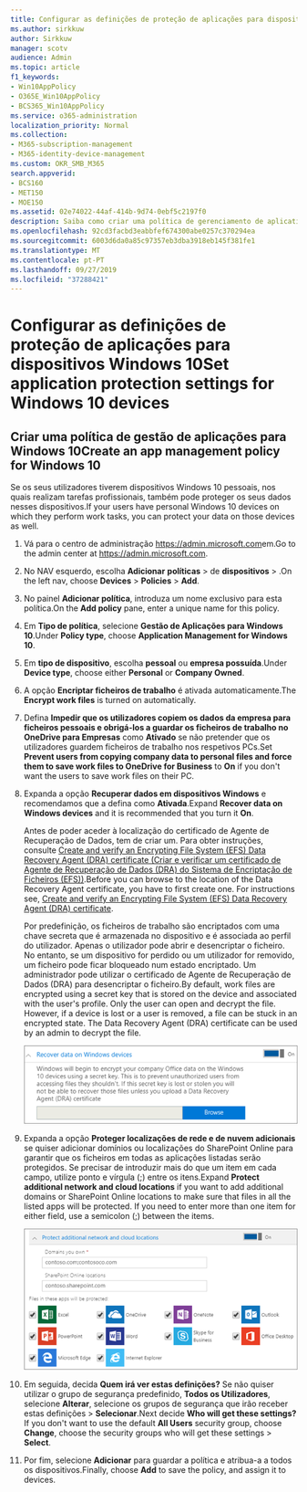 ```yaml
---
title: Configurar as definições de proteção de aplicações para dispositivos Windows 10
ms.author: sirkkuw
author: Sirkkuw
manager: scotv
audience: Admin
ms.topic: article
f1_keywords:
- Win10AppPolicy
- O365E_Win10AppPolicy
- BCS365_Win10AppPolicy
ms.service: o365-administration
localization_priority: Normal
ms.collection:
- M365-subscription-management
- M365-identity-device-management
ms.custom: OKR_SMB_M365
search.appverid:
- BCS160
- MET150
- MOE150
ms.assetid: 02e74022-44af-414b-9d74-0ebf5c2197f0
description: Saiba como criar uma política de gerenciamento de aplicativos e proteger arquivos de trabalho em dispositivos Windows 10.
ms.openlocfilehash: 92cd3facbd3eabbfef674300abe0257c370294ea
ms.sourcegitcommit: 6003d6da0a85c97357eb3dba3918eb145f381fe1
ms.translationtype: MT
ms.contentlocale: pt-PT
ms.lasthandoff: 09/27/2019
ms.locfileid: "37288421"
---
```

# <a name="set-application-protection-settings-for-windows-10-devices"></a><span data-ttu-id="4ec27-103">Configurar as definições de proteção de aplicações para dispositivos Windows 10</span><span class="sxs-lookup"><span data-stu-id="4ec27-103">Set application protection settings for Windows 10 devices</span></span>

## <a name="create-an-app-management-policy-for-windows-10"></a><span data-ttu-id="4ec27-104">Criar uma política de gestão de aplicações para Windows 10</span><span class="sxs-lookup"><span data-stu-id="4ec27-104">Create an app management policy for Windows 10</span></span>

<span data-ttu-id="4ec27-105">Se os seus utilizadores tiverem dispositivos Windows 10 pessoais, nos quais realizam tarefas profissionais, também pode proteger os seus dados nesses dispositivos.</span><span class="sxs-lookup"><span data-stu-id="4ec27-105">If your users have personal Windows 10 devices on which they perform work tasks, you can protect your data on those devices as well.</span></span>
  
1. <span data-ttu-id="4ec27-106">Vá para o centro de administração <a href="https://go.microsoft.com/fwlink/p/?linkid=837890" target="_blank">https://admin.microsoft.com</a>em.</span><span class="sxs-lookup"><span data-stu-id="4ec27-106">Go to the admin center at <a href="https://go.microsoft.com/fwlink/p/?linkid=837890" target="_blank">https://admin.microsoft.com</a>.</span></span> 
    
2. <span data-ttu-id="4ec27-107">No NAV esquerdo, escolha **Adicionar** **políticas** \> de **dispositivos** \> .</span><span class="sxs-lookup"><span data-stu-id="4ec27-107">On the left nav, choose **Devices** \> **Policies** \> **Add**.</span></span>

3. <span data-ttu-id="4ec27-108">No painel **Adicionar política**, introduza um nome exclusivo para esta política.</span><span class="sxs-lookup"><span data-stu-id="4ec27-108">On the **Add policy** pane, enter a unique name for this policy.</span></span> 
    
4. <span data-ttu-id="4ec27-109">Em **Tipo de política**, selecione **Gestão de Aplicações para Windows 10**.</span><span class="sxs-lookup"><span data-stu-id="4ec27-109">Under **Policy type**, choose **Application Management for Windows 10**.</span></span>
    
5. <span data-ttu-id="4ec27-110">Em **tipo de dispositivo**, escolha **pessoal** ou **empresa possuída**.</span><span class="sxs-lookup"><span data-stu-id="4ec27-110">Under **Device type**, choose either **Personal** or **Company Owned**.</span></span>
    
6. <span data-ttu-id="4ec27-111">A opção **Encriptar ficheiros de trabalho** é ativada automaticamente.</span><span class="sxs-lookup"><span data-stu-id="4ec27-111">The **Encrypt work files** is turned on automatically.</span></span> 
    
7. <span data-ttu-id="4ec27-112">Defina **Impedir que os utilizadores copiem os dados da empresa para ficheiros pessoais e obrigá-los a guardar os ficheiros de trabalho no OneDrive para Empresas** como **Ativado** se não pretender que os utilizadores guardem ficheiros de trabalho nos respetivos PCs.</span><span class="sxs-lookup"><span data-stu-id="4ec27-112">Set **Prevent users from copying company data to personal files and force them to save work files to OneDrive for Business** to **On** if you don't want the users to save work files on their PC.</span></span> 
    
9. <span data-ttu-id="4ec27-113">Expanda a opção **Recuperar dados em dispositivos Windows** e recomendamos que a defina como **Ativada**.</span><span class="sxs-lookup"><span data-stu-id="4ec27-113">Expand **Recover data on Windows devices** and it is recommended that you turn it **On**.</span></span>
    
    <span data-ttu-id="4ec27-p101">Antes de poder aceder à localização do certificado de Agente de Recuperação de Dados, tem de criar um. Para obter instruções, consulte [Create and verify an Encrypting File System (EFS) Data Recovery Agent (DRA) certificate (Criar e verificar um certificado de Agente de Recuperação de Dados (DRA) do Sistema de Encriptação de Ficheiros (EFS))](https://go.microsoft.com/fwlink/p/?linkid=853700).</span><span class="sxs-lookup"><span data-stu-id="4ec27-p101">Before you can browse to the location of the Data Recovery Agent certificate, you have to first create one. For instructions see, [Create and verify an Encrypting File System (EFS) Data Recovery Agent (DRA) certificate](https://go.microsoft.com/fwlink/p/?linkid=853700).</span></span>
    
    <span data-ttu-id="4ec27-p102">Por predefinição, os ficheiros de trabalho são encriptados com uma chave secreta que é armazenada no dispositivo e é associada ao perfil do utilizador. Apenas o utilizador pode abrir e desencriptar o ficheiro. No entanto, se um dispositivo for perdido ou um utilizador for removido, um ficheiro pode ficar bloqueado num estado encriptado. Um administrador pode utilizar o certificado de Agente de Recuperação de Dados (DRA) para desencriptar o ficheiro.</span><span class="sxs-lookup"><span data-stu-id="4ec27-p102">By default, work files are encrypted using a secret key that is stored on the device and associated with the user's profile. Only the user can open and decrypt the file. However, if a device is lost or a user is removed, a file can be stuck in an encrypted state. The Data Recovery Agent (DRA) certificate can be used by an admin to decrypt the file.</span></span>
    
    ![Browse to Data Recovery Agent certificate.](media/7d7d664f-b72f-4293-a3e7-d0fa7371366c.png)
  
10. <span data-ttu-id="4ec27-p103">Expanda a opção **Proteger localizações de rede e de nuvem adicionais** se quiser adicionar domínios ou localizações do SharePoint Online para garantir que os ficheiros em todas as aplicações listadas serão protegidos. Se precisar de introduzir mais do que um item em cada campo, utilize ponto e vírgula (;) entre os itens.</span><span class="sxs-lookup"><span data-stu-id="4ec27-p103">Expand **Protect additional network and cloud locations** if you want to add additional domains or SharePoint Online locations to make sure that files in all the listed apps will be protected. If you need to enter more than one item for either field, use a semicolon (;) between the items.</span></span>
    
    ![Expand Protect additional network and cloud locations, and enter domains or SharePoint Online sites you own.](media/7afaa0c7-ba53-456d-8c61-312c45e09625.png)
  
11. <span data-ttu-id="4ec27-p104">Em seguida, decida **Quem irá ver estas definições?** Se não quiser utilizar o grupo de segurança predefinido, **Todos os Utilizadores**, selecione **Alterar**, selecione os grupos de segurança que irão receber estas definições \> **Selecionar**.</span><span class="sxs-lookup"><span data-stu-id="4ec27-p104">Next decide **Who will get these settings?** If you don't want to use the default **All Users** security group, choose **Change**, choose the security groups who will get these settings \> **Select**.</span></span>
    
12. <span data-ttu-id="4ec27-126">Por fim, selecione **Adicionar** para guardar a política e atribua-a a todos os dispositivos.</span><span class="sxs-lookup"><span data-stu-id="4ec27-126">Finally, choose **Add** to save the policy, and assign it to devices.</span></span> 